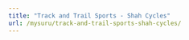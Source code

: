 ```yaml
---
title: "Track and Trail Sports - Shah Cycles"
url: /mysuru/track-and-trail-sports-shah-cycles/
---
```


